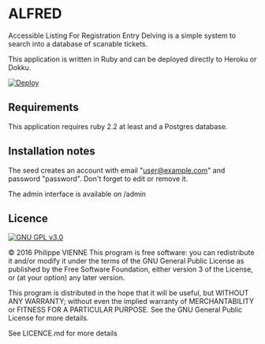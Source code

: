 # ALFRED
Accessible Listing For Registration Entry Delving is a simple system to search into a database of scanable tickets.

This application is written in Ruby and can be deployed directly to Heroku or Dokku.

[![Deploy](https://www.herokucdn.com/deploy/button.svg)](https://heroku.com/deploy)

## Requirements
This application requires ruby 2.2 at least and a Postgres database.

## Installation notes
The seed creates an account with email "user@example.com" and password "password". Don't forget to edit or remove it.

The admin interface is available on /admin

## Licence
[![GNU GPL v3.0](http://www.gnu.org/graphics/gplv3-127x51.png)](http://www.gnu.org/licenses/gpl.html)

&copy; 2016 Philippe VIENNE
This program is free software: you can redistribute it and/or modify
it under the terms of the GNU General Public License as published by
the Free Software Foundation, either version 3 of the License, or
(at your option) any later version.

This program is distributed in the hope that it will be useful,
but WITHOUT ANY WARRANTY; without even the implied warranty of
MERCHANTABILITY or FITNESS FOR A PARTICULAR PURPOSE.  See the
GNU General Public License for more details.

See LICENCE.md for more details
